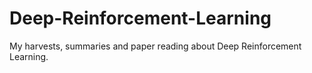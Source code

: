 # Deep-Reinforcement-Learning
My harvests, summaries and paper reading about Deep Reinforcement Learning.

